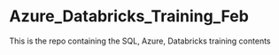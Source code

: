 # Azure_Databricks_Training_Feb
This is the repo containing the SQL, Azure, Databricks training contents
